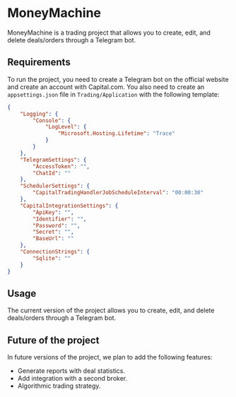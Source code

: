 # MoneyMachine

MoneyMachine is a trading project that allows you to create, edit, and delete deals/orders through a Telegram bot.

## Requirements

To run the project, you need to create a Telegram bot on the official website and create an account with Capital.com. You also need to create an `appsettings.json` file in `Trading/Application` with the following template:

```json
{
    "Logging": {
        "Console": {
            "LogLevel": {
                "Microsoft.Hosting.Lifetime": "Trace"
            }
        }
    },
    "TelegramSettings": {
        "AccessToken": "",
        "ChatId": ""
    },
    "SchedulerSettings": {
        "CapitalTradingHandlerJobScheduleInterval": "00:00:30"
    },
    "CapitalIntegrationSettings": {
        "ApiKey": "",
        "Identifier": "",
        "Password": "",
        "Secret": "",
        "BaseUrl": ""
    },
    "ConnectionStrings": {
        "Sqlite": ""
    }
}
```

## Usage

The current version of the project allows you to create, edit, and delete deals/orders through a Telegram bot.

## Future of the project

In future versions of the project, we plan to add the following features:

- Generate reports with deal statistics.
- Add integration with a second broker.
- Algorithmic trading strategy.

